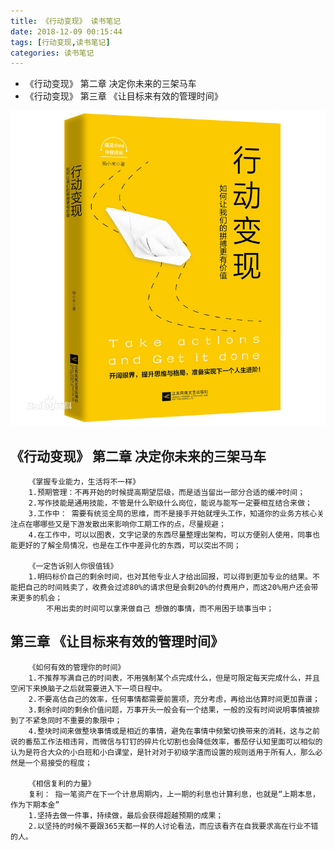```yaml
---
title: 《行动变现》 读书笔记
date: 2018-12-09 00:15:44
tags: [行动变现,读书笔记]
categories: 读书笔记
---
```

* 《行动变现》 第二章 决定你未来的三架马车
* 《行动变现》 第三章 《让目标来有效的管理时间》

<!-- more -->
![image](reading-book-tag-1-20181209/action_book.png)
## 《行动变现》 第二章 决定你未来的三架马车  ## 
```
	《掌握专业能力，生活将不一样》
	1.预期管理：不再开始的时候提高期望层级，而是适当留出一部分合适的缓冲时间；
	2.写作技能是通用技能，不管是什么职级什么岗位，能说与能写一定要相互结合来做；
	3.工作中： 需要有统览全局的思维，而不是接手开始就埋头工作，知道你的业务方核心关注点在哪哪些又是下游发散出来影响你工期工作的点，尽量规避；
	4.在工作中，可以以图表，文字记录的东西尽量整理出架构，可以方便别人使用，同事也能更好的了解全局情况，也是在工作中差异化的东西，可以突出不同；

	《一定告诉别人你很值钱》
	1.明码标价自己的剩余时间，也对其他专业人才给出回报，可以得到更加专业的结果。不能把自己的时间贱卖了，收费会过滤80%的请求但是会剩20%的付费用户，而这20%用户还会带来更多的机会；
		不用出卖的时间可以拿来做自己 想做的事情，而不用困于琐事当中；

```


## 第三章 《让目标来有效的管理时间》 ##
```
	《如何有效的管理你的时间》
	1.不推荐写满自己的时间表，不用强制某个点完成什么，但是可限定每天完成什么，并且空闲下来换脑子之后就需要进入下一项日程中。
	2.不要高估自己的效率，任何事情都需要前置项，充分考虑，再给出估算时间更加靠谱；
	3.剩余时间的剩余价值问题，万事开头一般会有一个结果，一般的没有时间说明事情被排到了不紧急同时不重要的象限中；
	4.整块时间来做整块事情或是相近的事情，避免在事情中频繁切换带来的消耗，这与之前说的番茄工作法相违背，而微信与钉钉的碎片化切割也会降低效率，番茄仔认知里面可以相似的认为是符合大众的小白班和小白课堂，是针对对于初级学渣而设置的规则适用于所有人，那么必然是一个易接受的程度；

	《相信复利的力量》
	复利： 指一笔资产在下一个计息周期内，上一期的利息也计算利息，也就是“上期本息，作为下期本金”
	1.坚持去做一件事，持续做，最后会获得超越预期的成果；
	2.以坚持的时候不要跟365天都一样的人讨论看法，而应该看齐在自我要求高在行业不错的人。

```


